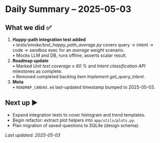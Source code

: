 # Daily Summary – 2025-05-03

## What we did ✅
1. **Happy-path integration test added**  
   • *tests/smoke/test_happy_path_average.py* covers query → intent → code → sandbox exec for an *average weight* scenario.  
   • Mocks LLM and DB, runs offline, asserts scalar result.  
2. **Roadmap update**  
   • Marked *Unit test coverage ≥ 60 %* and *Intent classification API* milestones as complete.  
   • Removed completed backlog item *Implement get_query_intent*.  
3. **Meta**  
   • `ROADMAP_CANVAS.md` last-updated timestamp bumped to 2025-05-03.

## Next up ▶️
- Expand integration tests to cover histogram and trend templates.  
- Begin refactor: extract plot helpers into `app/utils/plots.py`.  
- Plan migration of saved-questions to SQLite (design schema).

_Last updated: 2025-05-03_ 